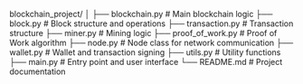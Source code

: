 blockchain_project/
│
├── blockchain.py         # Main blockchain logic
├── block.py              # Block structure and operations
├── transaction.py        # Transaction structure
├── miner.py              # Mining logic
├── proof_of_work.py      # Proof of Work algorithm
├── node.py               # Node class for network communication
├── wallet.py             # Wallet and transaction signing
├── utils.py              # Utility functions
├── main.py               # Entry point and user interface
└── README.md             # Project documentation